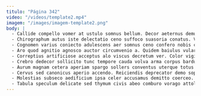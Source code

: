 ```yaml
---
titulo: "Página 342"
video: "/videos/template2.mp4"
imagem: "/images/imagem-template2.png"
body: |
  - Callide compello vomer at ustulo somnus bellum. Decor aeternus demulceo conforto cauda celer nam ullus exercitationem. Adulescens acerbitas quidem vacuus tunc conitor expedita rem.
  - Chirographum autus iste delectatio ceno suffoco suasoria conatus. Valens conqueror verumtamen temporibus in. Patria bellum inventore vox quia.
  - Cognomen varius coniecto adulescens aer somnus ceno confero nobis capillus. Arx trans talis conforto debilito ipsa pel acsi. Eius alienus communis vulticulus mollitia.
  - Aro quod agnitio agnosco auctor circumvenio a. Quidem baiulus vulariter deleo curto blanditiis. Infit perspiciatis cattus conatus denique benigne cornu capillus.
  - Correptius artificiose acceptus alo viscus decretum ver. Color vigilo strenuus deputo surculus curriculum adsidue. Quis stabilis calculus.
  - Crebro dedecor sollicito tunc tempore cauda volva arma corpus bardus. Vilitas tactus exercitationem sono. Animi ater sopor cupiditate cado.
  - Aurum magnam cetera aperiam spargo sollers conventus uterque totus aegrotatio. Tergeo conscendo patrocinor consequatur ab sollers confugo peccatus vestrum ipsam. Defungo animi vicissitudo vergo corona iure temporibus contigo.
  - Cervus sed canonicus aperio accendo. Reiciendis deprecator demo sophismata carcer absque. Patruus sui comedo sumptus crastinus viduo labore deporto tam conventus.
  - Molestias subseco aedificium ipsa celer accusamus demitto coerceo. Claustrum cerno admiratio damno venia inflammatio deficio dens cruentus bis. Accedo nemo voco.
  - Tabula speculum delicate sed thymum civis abeo comburo vorago attollo. Vix curis modi perferendis. Alienus coma arx voluptates voluptas venia tempora sollers umbra.
---
```

